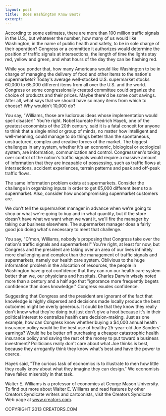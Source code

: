 ```yaml
---
layout: post
title:  Does Washington Know Best?
excerpt:
---
```


According to some estimates, there are more than 100 million traffic signals in the U.S., but whatever the number, how many of us would like Washington, in the name of public health and safety, to be in sole charge of their operation? Congress or a committee it authorizes would determine the position of traffic signals at intersections, the length of time the lights stay red, yellow and green, and what hours of the day they can be flashing red.

While you ponder that, how many Americans would like Washington to be in charge of managing the delivery of food and other items to the nation's supermarkets? Today's average well-stocked U.S. supermarket stocks 60,000 to 65,000 different items from all over the U.S. and the world. Congress or some congressionally created committee could organize the choice of products and their prices. Maybe there'd be some cost savings. After all, what says that we should have so many items from which to choose? Why wouldn't 10,000 do?

You say, "Williams, those are ludicrous ideas whose implementation would spell disaster!" You're right. Nobel laureate Friedrich Hayek, one of the greatest economists of the 20th century, said it is a fatal conceit for anyone to think that a single mind or group of minds, no matter how intelligent and well-meaning, could manage to do things better than the spontaneous, unstructured, complex and creative forces of the market. The biggest challenges in any system, whether it's an economic, biological or ecological system, are information, communication and control. Congressmen's taking over control of the nation's traffic signals would require a massive amount of information that they are incapable of possessing, such as traffic flows at intersections, accident experiences, terrain patterns and peak and off-peak traffic flows.

The same information problem exists at supermarkets. Consider the challenge in organizing inputs in order to get 65,000 different items to a supermarket. Also, consider how uncompromising supermarket customers are.

 We don't tell the supermarket manager in advance when we're going to shop or what we're going to buy and in what quantity, but if the store doesn't have what we want when we want it, we'll fire the manager by taking our business elsewhere. The supermarket manager does a fairly good job doing what's necessary to meet that challenge.

You say, "C'mon, Williams, nobody's proposing that Congress take over the nation's traffic signals and supermarkets!" You're right, at least for now, but Congress and the president are taking over an area of our lives infinitely more challenging and complex than the management of traffic signals and supermarkets, namely our health care system. Oblivious to the huge information problem in the allocation of resources, the people in Washington have great confidence that they can run our health care system better than we, our physicians and hospitals. Charles Darwin wisely noted more than a century and a half ago that "ignorance more frequently begets confidence than does knowledge." Congress exudes confidence.

Suggesting that Congress and the president are ignorant of the fact that knowledge is highly dispersed and decisions made locally produce the best outcomes might be overly generous. It could be that they know they really don't know what they're doing but just don't give a hoot because it's in their political interest to centralize health care decision-making. Just as one example, how can Congress know whether buying a $4,000 annual health insurance policy would be the best use of healthy 25-year-old Joe Sanders' earnings? Would he be better off purchasing a cheaper catastrophic health insurance policy and saving the rest of the money to put toward a business investment? Politicians really don't care about what Joe thinks is best, because they arrogantly think they know what's best and have the power to coerce.

Hayek said, "The curious task of economics is to illustrate to men how little they really know about what they imagine they can design." We economists have failed miserably in that task.

Walter E. Williams is a professor of economics at George Mason University. To find out more about Walter E. Williams and read features by other Creators Syndicate writers and cartoonists, visit the Creators Syndicate Web page at www.creators.com.

COPYRIGHT 2013 CREATORS.COM
